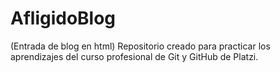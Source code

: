 # AfligidoBlog
(Entrada de blog en html) Repositorio creado para practicar los aprendizajes del curso profesional de Git y GitHub de Platzi.
